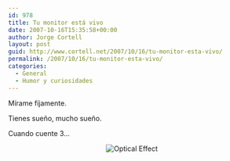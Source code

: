 ```yaml
---
id: 978
title: Tu monitor está vivo
date: 2007-10-16T15:35:58+00:00
author: Jorge Cortell
layout: post
guid: http://www.cortell.net/2007/10/16/tu-monitor-esta-vivo/
permalink: /2007/10/16/tu-monitor-esta-vivo/
categories:
  - General
  - Humor y curiosidades
---
```

Mí­rame fí­jamente.

Tienes sueño, mucho sueño.

Cuando cuente 3...

<div style="text-align: center">
  <img alt="Optical Effect" title="Optical Effect" src="http://www.kabytes.com/wp-content/uploads/2007/09/ilusion-optica.jpg" />
</div>